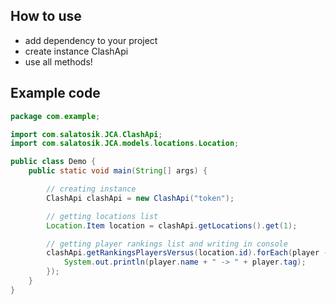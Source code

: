 ## How to use
- add dependency to your project
- create instance ClashApi
- use all methods!

## Example code

```java
package com.example;

import com.salatosik.JCA.ClashApi;
import com.salatosik.JCA.models.locations.Location;

public class Demo {
    public static void main(String[] args) {

        // creating instance
        ClashApi clashApi = new ClashApi("token");

        // getting locations list
        Location.Item location = clashApi.getLocations().get(1);

        // getting player rankings list and writing in console
        clashApi.getRankingsPlayersVersus(location.id).forEach(player -> {
            System.out.println(player.name + " -> " + player.tag);
        });
    }
}
```
